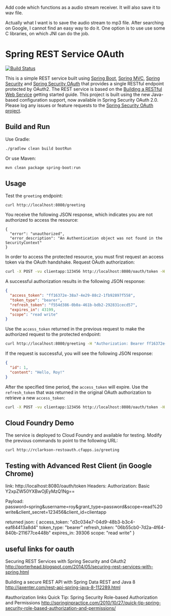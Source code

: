 Add code which functions as a audio stream receiver. It will also save it to wav file.

Actually what I want is to save the audio stream to mp3 file. After searching on Google, I cannot find an easy way to do it.
One option is to use use some C libraries, on which JNI can do the job. 



# Spring REST Service OAuth

[![Build Status](https://drone.io/github.com/royclarkson/spring-rest-service-oauth/status.png)](https://drone.io/github.com/royclarkson/spring-rest-service-oauth/latest)

This is a simple REST service built using [Spring Boot](http://projects.spring.io/spring-boot/), [Spring MVC](http://docs.spring.io/spring/docs/current/spring-framework-reference/html/mvc.html), [Spring Security](http://projects.spring.io/spring-security/) and [Spring Security OAuth](http://projects.spring.io/spring-security-oauth/) that provides a single RESTful endpoint protected by OAuth2. The REST service is based on the [Building a RESTful Web Service](https://spring.io/guides/gs/rest-service/) getting started guide. This project is built using the new Java-based configuration support, now available in Spring Security OAuth 2.0. Please log any issues or feature requests to the [Spring Security OAuth project](https://github.com/spring-projects/spring-security-oauth/issues).


## Build and Run

Use Gradle:

```sh
./gradlew clean build bootRun
```

Or use Maven:

```sh
mvn clean package spring-boot:run
```

## Usage

Test the `greeting` endpoint:

```
curl http://localhost:8080/greeting
```

You receive the following JSON response, which indicates you are not authorized to access the resource:

```
{
  "error": "unauthorized",
  "error_description": "An Authentication object was not found in the SecurityContext"
}
```

In order to access the protected resource, you must first request an access token via the OAuth handshake. Request OAuth authorization:

```sh
curl -X POST -vu clientapp:123456 http://localhost:8080/oauth/token -H "Accept: application/json" -d "password=spring&username=roy&grant_type=password&scope=read%20write&client_secret=123456&client_id=clientapp"
```

A successful authorization results in the following JSON response:

```json
{
  "access_token": "ff16372e-38a7-4e29-88c2-1fb92897f558",
  "token_type": "bearer",
  "refresh_token": "f554d386-0b0a-461b-bdb2-292831cecd57",
  "expires_in": 43199,
  "scope": "read write"
}
```

Use the `access_token` returned in the previous request to make the authorized request to the protected endpoint:

```sh
curl http://localhost:8080/greeting -H "Authorization: Bearer ff16372e-38a7-4e29-88c2-1fb92897f558"
```

If the request is successful, you will see the following JSON response:

```json
{
  "id": 1,
  "content": "Hello, Roy!"
}
```

After the specified time period, the `access_token` will expire. Use the `refresh_token` that was returned in the original OAuth authorization to retrieve a new `access_token`:

```sh
curl -X POST -vu clientapp:123456 http://localhost:8080/oauth/token -H "Accept: application/json" -d "grant_type=refresh_token&refresh_token=f554d386-0b0a-461b-bdb2-292831cecd57&client_secret=123456&client_id=clientapp"
```



## Cloud Foundry Demo

The service is deployed to Cloud Foundry and available for testing. Modify the previous commands to point to the following URL:

```
curl http://rclarkson-restoauth.cfapps.io/greeting

```

## Testing with Advanced Rest Client (in Google Chrome)
link:  http://localhost:8080/oauth/token
Headers: Authorization: Basic Y2xpZW50YXBwOjEyMzQ1Ng==

Payload: password=spring&username=roy&grant_type=password&scope=read%20write&client_secret=123456&client_id=clientapp

returned json:
{
access_token: "d3c034e7-04d9-48b3-b3c4-eaf84413a8d4"
token_type: "bearer"
refresh_token: "06b55cb0-7d2a-4f64-840b-211677ce448b"
expires_in: 39306
scope: "read write"
}

## useful links for oauth
Securing REST Services with Spring Security and OAuth2
http://porterhead.blogspot.com/2014/05/securing-rest-services-with-spring.html

Building a secure REST API with Spring Data REST and Java 8
http://jaxenter.com/rest-api-spring-java-8-112289.html

#authorization links
Quick Tip: Spring Security Role-based Authorization and Permissions
http://springinpractice.com/2010/10/27/quick-tip-spring-security-role-based-authorization-and-permissions/

